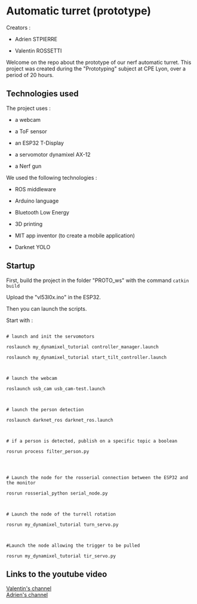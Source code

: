 ﻿
# Automatic turret (prototype)

  

Creators :

- Adrien STPIERRE

- Valentin ROSSETTI

  

Welcome on the repo about the prototype of our nerf automatic turret. This project was created during the "Prototyping" subject at CPE Lyon, over a period of 20 hours.

  

## Technologies used

The project uses :

- a webcam

- a ToF sensor

- an ESP32 T-Display

- a servomotor dynamixel AX-12

- a Nerf gun

  

We used the following technologies :

- ROS middleware

- Arduino language

- Bluetooth Low Energy

- 3D printing

- MIT app inventor (to create a mobile application)

- Darknet YOLO

  

## Startup

First, build the project in the folder "PROTO_ws" with the command `catkin build`

  

Upload the "vl53l0x.ino" in the ESP32.

  
  

Then you can launch the scripts.

Start with :

```

# launch and init the servomotors

roslaunch my_dynamixel_tutorial controller_manager.launch

roslaunch my_dynamixel_tutorial start_tilt_controller.launch

  

# launch the webcam

roslaunch usb_cam usb_cam-test.launch

  

# launch the person detection

roslaunch darknet_ros darknet_ros.launch

  

# if a person is detected, publish on a specific topic a boolean

rosrun process filter_person.py

  
  

# Launch the node for the rosserial connection between the ESP32 and the monitor

rosrun rosserial_python serial_node.py

  

# Launch the node of the turrell rotation

rosrun my_dynamixel_tutorial turn_servo.py

  

#Launch the node allowing the trigger to be pulled

rosrun my_dynamixel_tutorial tir_servo.py 

```

## Links to the youtube video
[Valentin's channel](https://youtu.be/gz8jxxPj0K0)
<br/>
[Adrien's channel](https://youtu.be/nG4EB50BXwI)
